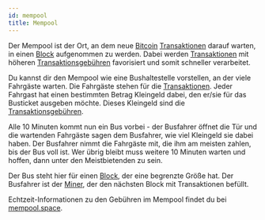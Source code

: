 ```yaml
---
id: mempool
title: Mempool
---
```


Der Mempool ist der Ort, an dem neue [Bitcoin](../b/bitcoin) [Transaktionen](../t/transaktion) darauf warten, in einen [Block](../b/block) aufgenommen zu werden. Dabei werden [Transaktionen](../t/transaktion) mit höheren [Transaktionsgebühren](../t/transaktionsgebuehr) favorisiert und somit schneller verarbeitet.

Du kannst dir den Mempool wie eine Bushaltestelle vorstellen, an der viele Fahrgäste warten. Die Fahrgäste stehen für die [Transaktionen](../t/transaktion). Jeder Fahrgast hat einen bestimmten Betrag Kleingeld dabei, den er/sie für das Busticket ausgeben möchte. Dieses Kleingeld sind die [Transaktionsgebühren](../t/transaktionsgebuehr).

Alle 10 Minuten kommt nun ein Bus vorbei - der Busfahrer öffnet die Tür und die wartenden Fahrgäste sagen dem Busfahrer, wie viel Kleingeld sie dabei haben. Der Busfahrer nimmt die Fahrgäste mit, die ihm am meisten zahlen, bis der Bus voll ist. Wer übrig bleibt muss weitere 10 Minuten warten und hoffen, dann unter den Meistbietenden zu sein.

Der Bus steht hier für einen [Block](../b/block), der eine begrenzte Größe hat. Der Busfahrer ist der [Miner](../m/mining), der den nächsten Block mit Transaktionen befüllt.

Echtzeit-Informationen zu den Gebühren im Mempool findet du bei [mempool.space](https://mempool.space).
